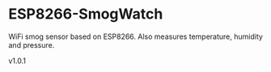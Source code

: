 # ESP8266-SmogWatch
WiFi smog sensor based on ESP8266. Also measures temperature, humidity and pressure.

v1.0.1